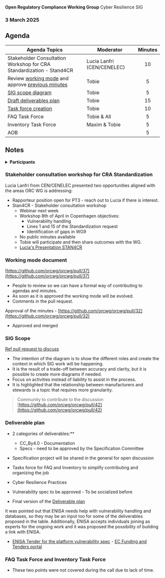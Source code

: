  **Open Regulatory Compliance Working Group** Cyber Resilience SIG

###  3 March 2025
##  Agenda
 Agenda Topics | Moderator | Minutes |
| ----- | ----- | :---: |
| Stakeholder Consultation Workshop for CRA Standardization - Stand4CR | Lucia Lanfri (CEN/CENELEC) | 10 |
| Review [working mode](https://github.com/orcwg/orcwg/pull/37) and approve [previous minutes](https://github.com/orcwg/orcwg/pull/32) | Tobie | 5 |
| [SIG scope diagram](https://github.com/orcwg/orcwg/blob/tobie-deliverables-and-tfs/cyber-resilience-sig/README.md#scope) | Tobie | 5 |
| [Draft deliverables plan](https://github.com/orcwg/orcwg/blob/tobie-deliverables-and-tfs/cyber-resilience-sig/README.md#deliverables) | Tobie | 15 |
| [Task force creation](https://github.com/orcwg/orcwg/blob/tobie-deliverables-and-tfs/cyber-resilience-sig/README.md#task-forces) | Tobie | 10 |
| FAQ Task Force | Tobie & All | 5 |
| Inventory Task Force | Maxim & Tobie | 5 |
| AOB | | 5 |

## Notes 
<details>
<summary><b>Participants </b></summary>

* Juan Rico (Eclipse Foundation)  
* Tobie Langel (UnlockOpen/Eclipse Foundation)  
* Daniel Thompson (Tauri / Commons Conservancy)  
* Seth Larson (Python Software Foundation)  
* Timo Perälä (Nokia)  
* Jonne Soininen (Nokia)  
* Roman Zhukov (Red Hat)  
* Jan Westerkamp (iJUG)  
* Marty Haught (Ruby Central)  
* Andrew Katz (Orcro Limited/Bristows LLP)  
* Dick Brooks (Business Cyber Guardian)  
* Maxim Baele, (OWASP)  
* Olle E. Johansson (Edvina/OWASP)  
* Jeremy Stanley (Spec Committee, OpenInfra, SPI)  
* Victor Roland (OBEO)  
* Anne Dickison (FreeBSD Foundation)  
* Vicky Risk (ISC)  
* Alistair Woodman (EEF)  
* Daniel Dilger (Mercedes-Benz Tech Innovation)  
* Salve J. Nilsen (CPANSec)  
* Simon Phipps (SWH)  
* Dirk-Willem van Gulik (Apache Software Foundation)  
* Thierry Carrez (OpenInfra Foundation)  
* Seth Larson  
* Ria Ferrel Schalnat  
* Pierre Pochery (FreeBSD Foundation)  
* Lucia Lanfri (CEN/CENELEC)  
* Alberto Pianon (Array)
</details>

### Stakeholder consultation workshop for CRA Standardization

Lucia Lanfri from CEN/CENELEC presented two opportunities aligned with the areas ORC WG is addressing:
- Rapporteur position open for PT3 \- reach out to Lucia if there is interest.  
- Stan4CR \- Stakeholder consultation workshop  
  - Webinar next week  
  - Workshop 8th of April in Copenhagen objectives:  
    - Vulnerability handling  
    - Lines 1 and 15 of the Standardization request  
    - Identification of gaps in WG9  
  - No public minutes available  
  - Tobie will participate and then share outcomes with the WG.
  - [Lucia's Presentation STAN4CR](./2025-03-03-cencenelec-STAN4CR.pdf)

### **Working mode document** 
[https://github.com/orcwg/orcwg/pull/37](https://github.com/orcwg/orcwg/pull/37)

* People to review so we can have a formal way of contributing to agendas and minutes.  
* As soon as it is approved the working mode will be evolved.  
* Comments in the pull request.

Approval of the minutes \- [https://github.com/orcwg/orcwg/pull/32](https://github.com/orcwg/orcwg/pull/32)

* Approved and merged

### SIG Scope  
[Ref pull request to discuss](https://github.com/orcwg/orcwg/blob/tobie-deliverables-and-tfs/cyber-resilience-sig/README.md) 

- The intention of the diagram is to show the different roles and create the context in which SIG work will be happening.
- It is the result of a trade-off between accuracy and clarity, but it is possible to create more diagrams if needed.
- Focus on activities instead of liability to assist in the process.  
- It is highlighted that the relationship between manufacturers and stewards is a topic that requires more granularity.

> Community to contribute to the discussion [https://github.com/orcwg/orcwg/pull/42](https://github.com/orcwg/orcwg/pull/42)

### **Deliverable plan**
  
- 2 categories of deliverables:**  
  - CC\_By4.0 \- Documentation  
  - Specs \- need to be approved by the Specification Committee  
- Specification project will be shared in the general for open discussion
- Tasks force for FAQ and Inventory to simplify contributing and organizing the job
- Cyber Resilience Practices 

- Vulnerability spec to be approved \- To be socialized before
- Final version of the [Deliverable plan](https://github.com/orcwg/orcwg/tree/main/cyber-resilience-sig#deliverables)

It was pointed out that ENISA needs help with vulnerability handling and databases, so they may be an input too for some of the deliverables proposed in the table. Additionally, ENISA accepts individuals joining as experts for the ongoing work and it was proposed the possibility of building a link with ENISA.

- [ENISA Tender for the platform vulnerability spec](https://enisa.europa.eu/procurement/implementation-of-the-single-reporting-platform) \- [EC Funding and Tenders portal](https://ec.europa.eu/info/funding-tenders/opportunities/portal/screen/opportunities/tender-details/46439658-5635-4465-ae7d-0a40e6e8e546-PIN?isExactMatch=true&status=31094501,31094502&order=DESC&pageNumber=1&pageSize=10&sortBy=startDate)   

### FAQ Task Force and Inventory Task Force 
- These two points were not covered during the call due to lack of time.
